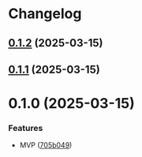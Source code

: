 # Changelog

## [0.1.2](https://github.com/lexmin0412/markdown-it-echarts/compare/v0.1.1...v0.1.2) (2025-03-15)

## [0.1.1](https://github.com/lexmin0412/markdown-it-echarts/compare/v0.1.0...v0.1.1) (2025-03-15)

# 0.1.0 (2025-03-15)


### Features

* MVP ([705b049](https://github.com/lexmin0412/markdown-it-echarts/commit/705b049185e8b6e131445df3fb45dd4a968c0aef))
